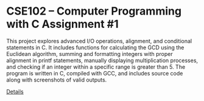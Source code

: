 # CSE102 – Computer Programming with C Assignment #1
This project explores advanced I/O operations, alignment, and conditional statements in C. It includes functions for calculating the GCD using the Euclidean algorithm, summing and formatting integers with proper alignment in printf statements, manually displaying multiplication processes, and checking if an integer within a specific range is greater than 5. The program is written in C, compiled with GCC, and includes source code along with screenshots of valid outputs.

[Details](https://github.com/emirgit/GTU-UNIVERSITYASSIGNMENTS/blob/main/CSE102/Advanced%20IO%20and%20Conditional%20Statements/HM1.pdf)